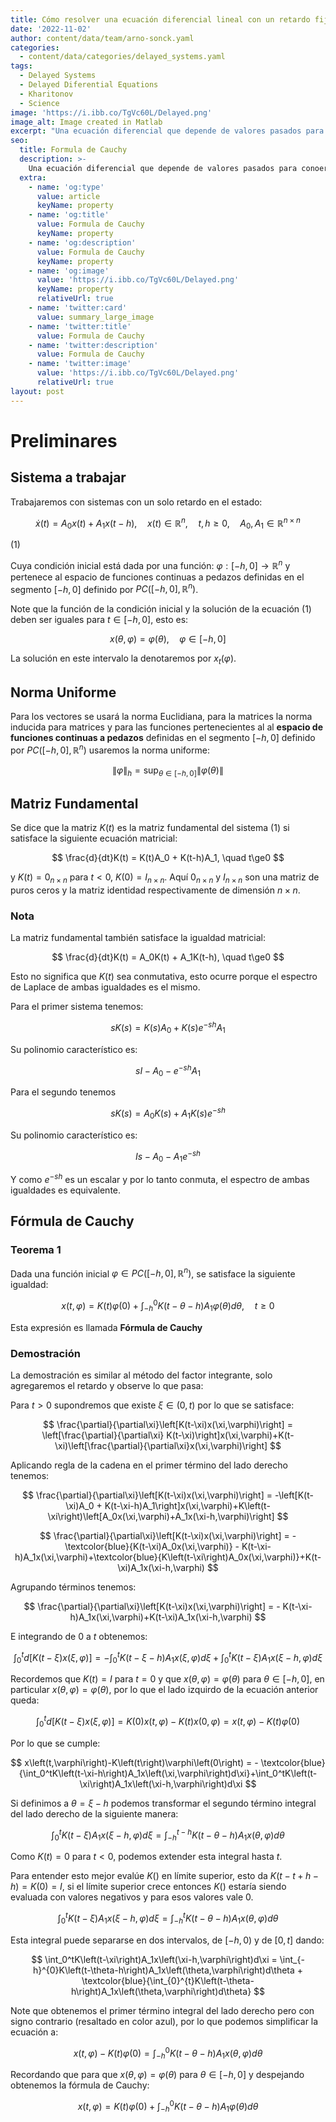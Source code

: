 ```yaml
---
title: Cómo resolver una ecuación diferencial lineal con un retardo fijo en el estado
date: '2022-11-02'
author: content/data/team/arno-sonck.yaml
categories:
  - content/data/categories/delayed_systems.yaml
tags:
  - Delayed Systems
  - Delayed Diferential Equations
  - Kharitonov
  - Science
image: 'https://i.ibb.co/TgVc60L/Delayed.png'
image_alt: Image created in Matlab
excerpt: "Una ecuación diferencial que depende de valores pasados para conoer su derivada actual puede ser temible y usualmente se trabaja con transformada de Laplace, aquí presento la metodología desarrollada por Vladimir Kharitonov para resolverlas en el dominio del tiempo."
seo:
  title: Formula de Cauchy
  description: >-
    Una ecuación diferencial que depende de valores pasados para conoer su derivada actual puede ser temible y usualmente se trabaja con transformada de Laplace, aquí presento la metodología desarrollada por Vladimir Kharitonov para resolverlas en el dominio del tiempo.
  extra:
    - name: 'og:type'
      value: article
      keyName: property
    - name: 'og:title'
      value: Formula de Cauchy
      keyName: property
    - name: 'og:description'
      value: Formula de Cauchy
      keyName: property
    - name: 'og:image'
      value: 'https://i.ibb.co/TgVc60L/Delayed.png'
      keyName: property
      relativeUrl: true
    - name: 'twitter:card'
      value: summary_large_image
    - name: 'twitter:title'
      value: Formula de Cauchy
    - name: 'twitter:description'
      value: Formula de Cauchy
    - name: 'twitter:image'
      value: 'https://i.ibb.co/TgVc60L/Delayed.png'
      relativeUrl: true
layout: post
---
```


# Preliminares

## Sistema a trabajar

Trabajaremos con sistemas con un solo retardo en el estado:

$$
\dot{x}(t)=A_0x(t)+A_1x(t-h), \quad x(t)\in \mathbb{R}^n, \quad t,h\ge0, \quad A_0, A_1 \in \mathbb{R}^{n\times n}
$$

(1)

Cuya condición inicial está dada por una función: $\varphi:[-h,0]\to \mathbb{R}^n$ y pertenece al espacio de funciones continuas a pedazos definidas en el segmento $[-h,0]$ definido por $PC([-h,0],\mathbb{R}^n)$.

Note que la función de la condición inicial y la solución de la ecuación (1) deben ser iguales para $t \in [-h,0]$, esto es:

$$
x(\theta,\varphi) = \varphi(\theta), \quad \varphi \in [-h,0]
$$

La solución en este intervalo la denotaremos por $x_t(\varphi)$.

## Norma Uniforme

Para los vectores se usará la norma Euclidiana, para la matrices la norma inducida para matrices y para las funciones pertenecientes al al **espacio de funciones continuas a pedazos** definidas en el segmento $[-h,0]$ definido por $PC([-h,0],\mathbb{R}^n)$ usaremos la norma uniforme:

$$
\|\varphi\|_h = \sup_{\theta\in[-h,0]}\|\varphi(\theta)\|
$$

## Matriz Fundamental

Se dice que la matriz $K(t)$  es la matriz fundamental del sistema (1) si satisface la siguiente ecuación matricial:

$$
\frac{d}{dt}K(t) = K(t)A_0 + K(t-h)A_1, \quad t\ge0
$$

y $K(t) = 0_{n\times n}$ para $t<0$, $K(0) = I_{n\times n}$. Aquí  $0_{n\times n}$ y $I_{n\times n}$ son una matriz de puros ceros y la matriz identidad respectivamente de dimensión $n\times n$.

### Nota

La matriz fundamental también satisface la igualdad matricial:

$$
\frac{d}{dt}K(t) = A_0K(t) + A_1K(t-h), \quad t\ge0
$$

Esto no significa que $K(t)$ sea conmutativa, esto ocurre porque el espectro de Laplace de ambas igualdades es el mismo.

Para el primer sistema tenemos:

$$
sK(s) = K(s)A_0+K(s)e^{-sh}A_1
$$

Su polinomio característico es:

$$
sI - A_0-e^{-sh}A_1
$$

Para el segundo tenemos

$$
sK(s) = A_0K(s)+A_1K(s)e^{-sh}
$$

Su polinomio característico es:

$$
Is - A_0 - A_1e^{-sh}
$$

Y como $e^{-sh}$ es un escalar y por lo tanto conmuta, el espectro de ambas igualdades es equivalente.

## Fórmula de Cauchy

### Teorema 1

Dada una función inicial $\varphi \in PC([-h,0],\mathbb{R}^n)$, se satisface la siguiente igualdad:

$$
x(t,\varphi) = K(t)\varphi(0)+\int_{-h}^0K(t-\theta-h)A_1\varphi(\theta)d\theta, \quad t\ge0
$$

Esta expresión es llamada **Fórmula de Cauchy**

### Demostración

La demostración es similar al  método del factor integrante, solo agregaremos el retardo y observe lo que pasa:

Para $t>0$ supondremos que existe $\xi \in (0,t)$ por lo que se satisface:

$$
\frac{\partial}{\partial\xi}\left[K(t-\xi)x(\xi,\varphi)\right] = \left[\frac{\partial}{\partial\xi} K(t-\xi)\right]x(\xi,\varphi)+K(t-\xi)\left[\frac{\partial}{\partial\xi}x(\xi,\varphi)\right]
$$

Aplicando regla de la cadena en el primer término del lado derecho tenemos:

$$
\frac{\partial}{\partial\xi}\left[K(t-\xi)x(\xi,\varphi)\right] = -\left[K(t-\xi)A_0 + K(t-\xi-h)A_1\right]x(\xi,\varphi)+K\left(t-\xi\right)\left[A_0x(\xi,\varphi)+A_1x(\xi-h,\varphi)\right]
$$

$$
\frac{\partial}{\partial\xi}\left[K(t-\xi)x(\xi,\varphi)\right] = -\textcolor{blue}{K(t-\xi)A_0x(\xi,\varphi)} - K(t-\xi-h)A_1x(\xi,\varphi)+\textcolor{blue}{K\left(t-\xi\right)A_0x(\xi,\varphi)}+K(t-\xi)A_1x(\xi-h,\varphi)
$$

Agrupando términos tenemos:

$$
\frac{\partial}{\partial\xi}\left[K(t-\xi)x(\xi,\varphi)\right] = - K(t-\xi-h)A_1x(\xi,\varphi)+K(t-\xi)A_1x(\xi-h,\varphi)
$$

E integrando de $0$ a $t$ obtenemos:

$$
\int_0^t d\left[K\left(t-\xi\right)x\left(\xi,\varphi\right)\right] = - \int_0^tK\left(t-\xi-h\right)A_1x\left(\xi,\varphi\right)d\xi+\int_0^tK\left(t-\xi\right)A_1x\left(\xi-h,\varphi\right)d\xi
$$

Recordemos que $K(t) = I$ para $t = 0$ y  que $x(\theta,\varphi) = \varphi(\theta)$ para $\theta \in [-h,0]$, en particular $x(\theta,\varphi) = \varphi(\theta)$, por lo que el lado izquirdo de la ecuación anterior queda:

$$
\int_0^t d\left[K\left(t-\xi\right)x\left(\xi,\varphi\right)\right] = K\left(0\right)x\left(t,\varphi\right)-K\left(t\right)x\left(0,\varphi\right) = x\left(t,\varphi\right)-K\left(t\right)\varphi\left(0\right)
$$

Por lo que se cumple:

$$
x\left(t,\varphi\right)-K\left(t\right)\varphi\left(0\right) = - \textcolor{blue}{\int_0^tK\left(t-\xi-h\right)A_1x\left(\xi,\varphi\right)d\xi}+\int_0^tK\left(t-\xi\right)A_1x\left(\xi-h,\varphi\right)d\xi
$$

Si definimos a $\theta = \xi - h$ podemos transformar el segundo término integral del lado derecho de la siguiente manera:

$$
\int_0^tK\left(t-\xi\right)A_1x\left(\xi-h,\varphi\right)d\xi = \int_{-h}^{t-h}K\left(t-\theta-h\right)A_1x\left(\theta,\varphi\right)d\theta
$$

Como $K(t)=0$ para $t<0$, podemos extender esta integral hasta $t$.

Para entender esto mejor evalúe $K()$ en límite superior, esto da $K(t-t+h-h)=K(0) = I,$ si el límite superior crece entonces $K()$ estaría siendo evaluada con valores negativos y para esos valores vale $0$.

$$
\int_0^tK\left(t-\xi\right)A_1x\left(\xi-h,\varphi\right)d\xi = \int_{-h}^{t}K\left(t-\theta-h\right)A_1x\left(\theta,\varphi\right)d\theta
$$

Esta integral puede separarse en dos intervalos, de $[-h,0)$ y de $[0,t]$ dando:

$$
\int_0^tK\left(t-\xi\right)A_1x\left(\xi-h,\varphi\right)d\xi = \int_{-h}^{0}K\left(t-\theta-h\right)A_1x\left(\theta,\varphi\right)d\theta + \textcolor{blue}{\int_{0}^{t}K\left(t-\theta-h\right)A_1x\left(\theta,\varphi\right)d\theta}
$$

Note que obtenemos el primer término integral del lado derecho pero con signo contrario (resaltado en color azul), por lo que podemos simplificar la ecuación a:

$$
x\left(t,\varphi\right)-K\left(t\right)\varphi\left(0\right) = \int_{-h}^{0}K\left(t-\theta-h\right)A_1x\left(\theta,\varphi\right)d\theta
$$

Recordando que para  que $x(\theta,\varphi) = \varphi(\theta)$ para $\theta \in [-h,0]$ y despejando obtenemos la fórmula de Cauchy:

$$
x\left(t,\varphi\right) = K\left(t\right)\varphi\left(0\right) + \int_{-h}^{0}K\left(t-\theta-h\right)A_1\varphi\left(\theta\right)d\theta
$$

